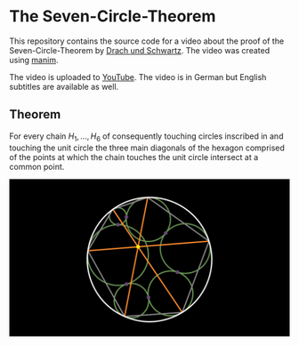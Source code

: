 # The Seven-Circle-Theorem

This repository contains the source code for a video about the proof of the Seven-Circle-Theorem by [Drach und Schwartz](https://arxiv.org/pdf/1911.00161.pdf).
The video was created using [manim](https://github.com/ManimCommunity/manim).

The video is uploaded to [YouTube](https://youtu.be/flR3e5Cc2G4). The video is in German but English subtitles are available as well.

## Theorem 
For every chain $H_1, \ldots, H_6$ of consequently touching circles inscribed in and touching the unit circle the three main diagonals of the hexagon comprised of the points at which the chain touches the unit circle intersect at a common point.

[![The Seven-Circle-Theorem](thumbnail.png)](https://youtu.be/flR3e5Cc2G4)
